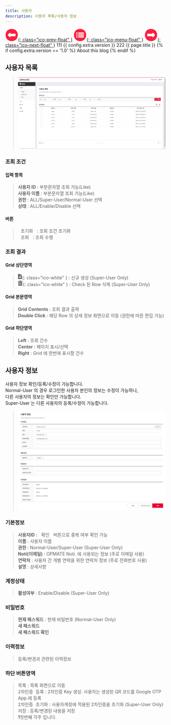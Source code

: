 ```yaml
---
title: 사용자
description: 사용자 목록/사용자 정보
---
```


<link rel="stylesheet" type="text/css" href="css/opme.css">

<!-- Defined -->
[user-lst]: img/user-lst.png
[user-dtl]: img/user-dtl.png
[ico-del]: img/icon/ico-del.png
[ico-add]: img/icon/ico-add.png

<!-- Floating Menu -->
[prev]: Layout.html "화면구성"
[menu]: index.html "목차"
[next]: UserGroup.html "사용자그룹"
[ico-prev]: img/icon/ico-prev.png
[ico-menu]: img/icon/ico-menu.png
[ico-next]: img/icon/ico-next.png
[![이전][ico-prev]{: class="ico-prev-float" }][prev]
[![목차][ico-menu]{: class="ico-menu-float" }][menu]
[![다음][ico-next]{: class="ico-next-float" }][next]
111
{{ config.extra.version }}
222
{{ page.title }}
{% if config.extra.version == '1.0' %}
    About this blog
{% endif %}
## 사용자 목록





> ![사용자 목록][user-lst]

### 조회 조건

#### 입력 항목
> **사용자 ID** : 부분문자열 조회 가능(Like)   
> **사용자 이름** : 부분문자열 조회 가능(Like)  
> **권한** : ALL/Super-User/Normal-User 선택  
> **상태** : ALL/Enable/Disable 선택  

#### 버튼
> <kbd class="btn-gray">&nbsp;초기화&nbsp;</kbd> : 조회 조건 초기화  
> <kbd class="btn-red">&nbsp;조회&nbsp;</kbd> : 조회 수행  

### 조회 결과

#### Grid 상단영역  
> ![추가/등록][ico-add]{: class="ico-white" } : 신규 생성 (Super-User Only)  
> ![삭제][ico-del]{: class="ico-white" } : Check 된 Row 삭제 (Super-User Only)

#### Grid 본문영역
> **Grid Contents** : 조회 결과 출력  
> **Double Click** : 해당 Row 의 상세 정보 화면으로 이동 (권한에 따른 편집 가능)

#### Grid 하단영역
> **Left** : 조회 건수  
> **Center** : 페이지 표시/선택  
> **Right** : Grid 에 한번에 표시할 건수  


## 사용자 정보
사용자 정보 확인/등록/수정이 가능합니다.  
Normal-User 의 경우 로그인한 사용자 본인의 정보는 수정이 가능하나,  
다른 사용자의 정보는 확인만 가능합니다.  
Super-User 는 다른 사용자의 등록/수정이 가능합니다.  

> ![사용자 정보][user-dtl]
 
### 기본정보
> **사용자ID** : <kbd class="btn-gray">&nbsp;확인&nbsp;</kbd> 버튼으로 중복 여부 확인 가능    
> **이름** : 사용자 이름   
> **권한** : Normal-User/Super-User (Super-User Only)   
> **Noti(이메일)** : OPMATE Noti. 에 사용되는 정보 (주로 이메일 사용)   
> **연락처** : 사용자 간 개별 연락을 위한 연락처 정보 (주로 전화번호 사용)  
> **설명** : 상세사항

### 계정상태
> **활성여부** : Enable/Disable (Super-User Only)

### 비밀번호
> **현재 패스워드** : 현재 비밀번호 (Normal-User Only)  
> **새 패스워드**   
> **새 패스워드 확인**  

### 이력정보
> 등록/변경과 관련된 이력정보

### 하단 버튼영역
> <kbd class="btn-gray">목록</kbd> : 목록 화면으로 이동  
> <kbd class="btn-gray">2차인증 등록</kbd> : 2차인증 Key 생성. 사용자는 생성된 QR 코드를 Google OTP App.에 등록  
> <kbd class="btn-gray">2차인증 초기화</kbd> : 사용자계정에 적용된 2차인증을 초기화 (Super-User Only)  
> <kbd class="btn-red">저장</kbd> : 등록/변경된 내용을 저장  
<a name="footnote_1">1</a>첫번째 각주 입니다.
